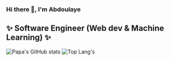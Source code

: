 ### Hi there 👋, I'm Abdoulaye
## ✨ Software Engineer (Web dev & Machine Learning) ✨

![Papa's GitHub stats](https://github-readme-stats.vercel.app/api?username=PapaSARR&show_icons=true&theme=dark&include_all_commits=true)
![Top Lang's](https://github-readme-stats.vercel.app/api/top-langs/?username=PapaSARR&layout=compact&theme=tokyonight)
